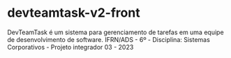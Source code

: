 # devteamtask-v2-front
DevTeamTask é um sistema para gerenciamento de tarefas em uma equipe de desenvolvimento de software. IFRN/ADS - 6º - Disciplina: Sistemas Corporativos - Projeto integrador 03 - 2023
